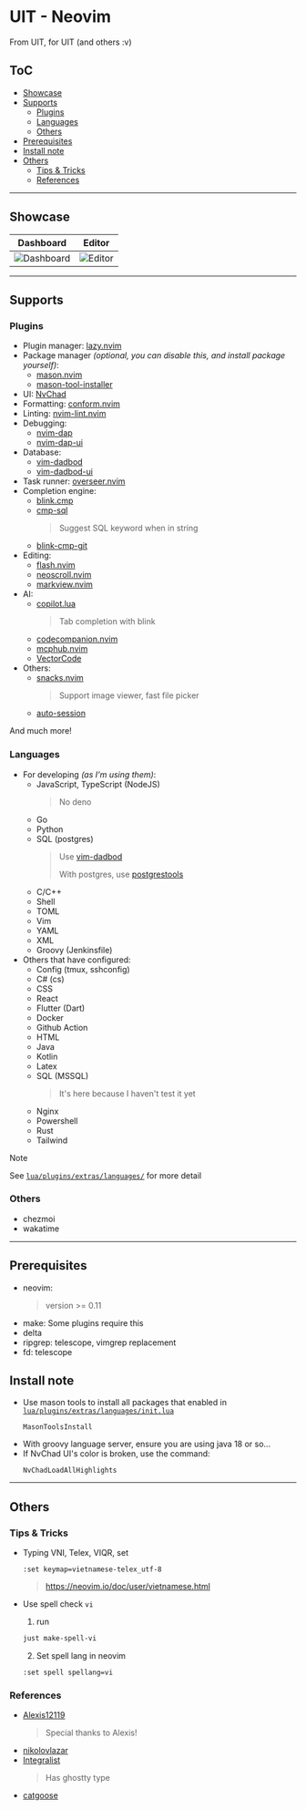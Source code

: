 # UIT - Neovim

From UIT, for UIT (and others :v)

## ToC

<!-- START doctoc generated TOC please keep comment here to allow auto update -->
<!-- DON'T EDIT THIS SECTION, INSTEAD RE-RUN doctoc TO UPDATE -->

- [Showcase](#showcase)
- [Supports](#supports)
  - [Plugins](#plugins)
  - [Languages](#languages)
  - [Others](#others)
- [Prerequisites](#prerequisites)
- [Install note](#install-note)
- [Others](#others-1)
  - [Tips & Tricks](#tips--tricks)
  - [References](#references)

<!-- END doctoc generated TOC please keep comment here to allow auto update -->

---

## Showcase

| Dashboard                                                                                     | Editor                                                                                     |
| --------------------------------------------------------------------------------------------- | ------------------------------------------------------------------------------------------ |
| ![Dashboard](https://github.com/user-attachments/assets/3affbe03-ee4b-421f-a455-5931cb996c75) | ![Editor](https://github.com/user-attachments/assets/f51e91e5-6af5-47a7-b354-35c52352ecea) |

---

## Supports

### Plugins

- Plugin manager: [lazy.nvim](https://github.com/folke/lazy.nvim)
- Package manager _(optional, you can disable this, and install package yourself)_:
  - [mason.nvim](https://github.com/mason-org/mason.nvim)
  - [mason-tool-installer](https://github.com/WhoIsSethDaniel/mason-tool-installer.nvim)
- UI: [NvChad](https://github.com/NvChad/)
- Formatting: [conform.nvim](https://github.com/stevearc/conform.nvim)
- Linting: [nvim-lint.nvim](https://github.com/mfussenegger/nvim-lint)
- Debugging:
  - [nvim-dap](https://github.com/mfussenegger/nvim-dap/)
  - [nvim-dap-ui](https://github.com/rcarriga/nvim-dap-ui)
- Database:
  - [vim-dadbod](https://github.com/tpope/vim-dadbod)
  - [vim-dadbod-ui](https://github.com/kristijanhusak/vim-dadbod-ui)
- Task runner: [overseer.nvim](https://github.com/stevearc/overseer.nvim/)
- Completion engine:
  - [blink.cmp](https://github.com/Saghen/blink.cmp)
  - [cmp-sql](https://github.com/ray-x/cmp-sql)
    > Suggest SQL keyword when in string
  - [blink-cmp-git](https://github.com/Kaiser-Yang/blink-cmp-git/)
- Editing:
  - [flash.nvim](https://github.com/folke/flash.nvim)
  - [neoscroll.nvim](https://github.com/karb94/neoscroll.nvim)
  - [markview.nvim](https://github.com/OXY2DEV/markview.nvim)
- AI:
  - [copilot.lua](https://github.com/zbirenbaum/copilot.lua)
    > Tab completion with blink
  - [codecompanion.nvim](https://github.com/olimorris/codecompanion.nvim)
  - [mcphub.nvim](https://github.com/ravitemer/mcphub.nvim)
  - [VectorCode](https://github.com/Davidyz/VectorCode)
- Others:
  - [snacks.nvim](https://github.com/folke/snacks.nvim)
    > Support image viewer, fast file picker
  - [auto-session](https://github.com/rmagatti/auto-session)

And much more!

### Languages

- For developing _(as I'm using them)_:
  - JavaScript, TypeScript (NodeJS)
    > No deno
  - Go
  - Python
  - SQL (postgres)
    > Use [vim-dadbod](https://github.com/tpope/vim-dadbod)
    >
    > With postgres, use [postgrestools](https://github.com/supabase-community/postgres-language-server)
  - C/C++
  - Shell
  - TOML
  - Vim
  - YAML
  - XML
  - Groovy (Jenkinsfile)
- Others that have configured:
  - Config (tmux, sshconfig)
  - C# (cs)
  - CSS
  - React
  - Flutter (Dart)
  - Docker
  - Github Action
  - HTML
  - Java
  - Kotlin
  - Latex
  - SQL (MSSQL)
    > It's here because I haven't test it yet
  - Nginx
  - Powershell
  - Rust
  - Tailwind

> [!NOTE]
> See [`lua/plugins/extras/languages/`](lua/plugins/extras/languages) for more detail

### Others

- chezmoi
- wakatime

---

## Prerequisites

- neovim:
  > version \>= 0.11
- make: Some plugins require this
- delta
- ripgrep: telescope, vimgrep replacement
- fd: telescope

## Install note

- Use mason tools to install all packages that enabled in [`lua/plugins/extras/languages/init.lua`](lua/plugins/extras/languages/init.lua)
  ```
  MasonToolsInstall
  ```
- With groovy language server, ensure you are using java 18 or so...
- If NvChad UI's color is broken, use the command:
  ```
  NvChadLoadAllHighlights
  ```

---

## Others

### Tips & Tricks

- Typing VNI, Telex, VIQR, set

  ```vim
  :set keymap=vietnamese-telex_utf-8
  ```

  > <https://neovim.io/doc/user/vietnamese.html>

- Use spell check `vi`
  1. run
  ```sh
  just make-spell-vi
  ```
  2. Set spell lang in neovim
  ```vim
  :set spell spellang=vi
  ```

### References

- [Alexis12119](https://github.com/Alexis12119/nvim-config)
  > Special thanks to Alexis!
- [nikolovlazar](https://github.com/nikolovlazar/dotfiles/blob/main/.config/nvim/)
- [Integralist](https://github.com/Integralist/nvim)
  > Has ghostty type
- [catgoose](https://github.com/catgoose/nvim)
